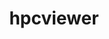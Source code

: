 ---
title: "hpcviewer"
layout: cache
categories: [package, develop-2024-02-25]
meta: {"versions": ["2023.07"], "compilers": ["gcc@=11.4.0", "gcc@=9.4.0"], "oss": ["ubuntu20.04", "ubuntu22.04"], "platforms": ["linux"], "targets": ["neoverse_v1", "neoverse_v2", "ppc64le", "x86_64_v3"], "stacks": ["e4s", "e4s-neoverse-v2", "e4s-neoverse_v1", "e4s-power", "e4s-rocm-external", "root"], "num_specs": 4, "num_specs_by_stack": {"e4s-neoverse_v1": 1, "root": 4, "e4s-power": 1, "e4s-rocm-external": 1, "e4s": 1, "e4s-neoverse-v2": 1}}
spec_details: [{"hash": "k3zhh7fviep46iguh2wn6gc5vxyvm7wz", "compiler": "gcc@=11.4.0", "versions": ["2023.07"], "os": "ubuntu20.04", "platform": "linux", "target": "neoverse_v1", "variants": ["build_system=generic"], "stacks": ["e4s-neoverse_v1", "root"], "size": "-", "tarball": "https://binaries.spack.io/releases/develop-2024-02-25/build_cache/linux-ubuntu20.04-neoverse_v1/gcc-11.4.0/hpcviewer-2023.07/linux-ubuntu20.04-neoverse_v1-gcc-11.4.0-hpcviewer-2023.07-k3zhh7fviep46iguh2wn6gc5vxyvm7wz.spack"}, {"hash": "lr44ubqrono2qliiwvu3k6sddlac7tto", "compiler": "gcc@=9.4.0", "versions": ["2023.07"], "os": "ubuntu20.04", "platform": "linux", "target": "ppc64le", "variants": ["build_system=generic"], "stacks": ["e4s-power", "root"], "size": "-", "tarball": "https://binaries.spack.io/releases/develop-2024-02-25/build_cache/linux-ubuntu20.04-ppc64le/gcc-9.4.0/hpcviewer-2023.07/linux-ubuntu20.04-ppc64le-gcc-9.4.0-hpcviewer-2023.07-lr44ubqrono2qliiwvu3k6sddlac7tto.spack"}, {"hash": "gl7gpce4ens65afgkjekd7xpkjbtbj2s", "compiler": "gcc@=11.4.0", "versions": ["2023.07"], "os": "ubuntu20.04", "platform": "linux", "target": "x86_64_v3", "variants": ["build_system=generic"], "stacks": ["root", "e4s-rocm-external", "e4s"], "size": "-", "tarball": "https://binaries.spack.io/releases/develop-2024-02-25/build_cache/linux-ubuntu20.04-x86_64_v3/gcc-11.4.0/hpcviewer-2023.07/linux-ubuntu20.04-x86_64_v3-gcc-11.4.0-hpcviewer-2023.07-gl7gpce4ens65afgkjekd7xpkjbtbj2s.spack"}, {"hash": "kch3t726ttwuf4cjoyk4flc5dflyxpxs", "compiler": "gcc@=11.4.0", "versions": ["2023.07"], "os": "ubuntu22.04", "platform": "linux", "target": "neoverse_v2", "variants": ["build_system=generic"], "stacks": ["e4s-neoverse-v2", "root"], "size": "-", "tarball": "https://binaries.spack.io/releases/develop-2024-02-25/build_cache/linux-ubuntu22.04-neoverse_v2/gcc-11.4.0/hpcviewer-2023.07/linux-ubuntu22.04-neoverse_v2-gcc-11.4.0-hpcviewer-2023.07-kch3t726ttwuf4cjoyk4flc5dflyxpxs.spack"}]
---